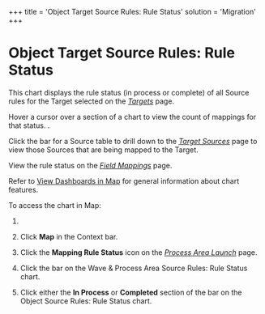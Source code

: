 +++
title = 'Object Target Source Rules: Rule Status'
solution = 'Migration'
+++

# Object Target Source Rules: Rule Status

This chart displays the rule status (in process or complete) of all
Source rules for the Target selected on the
*[Targets](../Page_Desc/Targets_H_Map)* page.

Hover a cursor over a section of a chart to view the count of mappings
for that status. .

Click the bar for a Source table to drill down to the *[Target
Sources](../Page_Desc/Target_Sources_H_Map)* page to view those
Sources that are being mapped to the Target.

View the rule status on the *[Field
Mappings](../Page_Desc/Field_Mappings_H)* page.

Refer to [View Dashboards in Map](View_Dashboards_in_Map) for
general information about chart features.

To access the chart in Map:

1.  
2.  Click <span style="font-weight: bold;">Map</span> in the Context
    bar.

3.  Click the <span style="font-weight: bold;">Mapping Rule
    Status</span> icon on the *[Process Area
    Launch](../Page_Desc/Process_Area_Launch_map)* page.

4.  Click the bar on the Wave & Process Area Source Rules: Rule Status
    chart.

5.  Click either the **In Process** or **Completed** section of the bar
    on the Object Source Rules: Rule Status chart.
